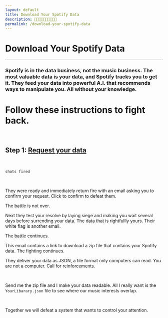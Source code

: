 ```yaml
---
layout: default
title: Download Your Spotify Data
description: 🎹🎹🎹🎹🎹🎹🎹🎹🎹🎹
permalink: /download-your-spotify-data
---
```


# Download Your Spotify Data

<hr class="red">

### Spotify is in the data business, not the music business. The most valuable data is your data, and Spotify tracks you to get it. They feed your data into powerful A.I. that recommends ways to manipulate you. All without your knowledge. 

# Follow these instructions to fight back.

<br>

## Step 1: [Request your data](https://www.spotify.com/us/account/privacy?utm_source=kevando+up+in+this+motherfucker)

<br>

`shots fired`

<br>

They were ready and immediately return fire with an email asking you to confirm your request. Click to confirm to defeat them. 

The battle is not over. 

Next they test your resolve by laying siege and making you wait several days before surrending your data.  The data that is rightfullly yours. Their white flag is another email. 

The battle continues. 

This email contains a link to download a zip file that contains your Spotify data. The fighting continues.

They deliver your data as JSON, a file format only computers can read. You are not a computer. Call for reinforcements. 

<br>

Send me the zip file and I make your data readable. All I really want is the `YourLibarary.json` file to see where our music interests overlap.

<br> 

Together we will defeat a system that wants to control your attention. 
